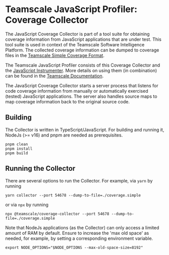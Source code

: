 # Teamscale JavaScript Profiler: Coverage Collector

The JavaScript Coverage Collector is part of a tool suite for obtaining
coverage information from JavaScript applications that are under test.
This tool suite is used in context of the Teamscale Software Intelligence Platform. 
The collected coverage information can be dumped to coverage 
files in the [Teamscale Simple Coverage Format](https://docs.teamscale.com/reference/upload-formats-and-samples/).

The Teamscale JavaScript Profiler consists of this Coverage Collector and the
[JavaScript Instrumenter](https://www.npmjs.com/package/@teamscale/javascript-instrumenter).
More details on using them (in combination) can be found 
in the [Teamscale Documentation](https://docs.teamscale.com/howto/recording-test-coverage-for-javascript/).

The JavaScript Coverage Collector starts a server process that listens for 
code coverage information from manually or automatically exercised (tested) 
JavaScript applications. The server also handles source maps to map coverage 
information back to the original source code.

## Building

The Collector is written in TypeScript/JavaScript. For building and running it,
NodeJs (>= v16) and pnpm are needed as prerequisites.

```
pnpm clean
pnpm install
pnpm build
```

## Running the Collector

There are several options to run the Collector. For example, via `yarn` by running

```
yarn collector --port 54678 --dump-to-file=./coverage.simple
```

or via `npx` by running

```
npx @teamscale/coverage-collector --port 54678 --dump-to-file=./coverage.simple
```

Note that NodeJs applications (as the Collector) can only access a limited
amount of RAM by default. Ensure to increase the 'max old space' as needed,
for example, by setting a corresponding environment variable.

```
export NODE_OPTIONS="$NODE_OPTIONS --max-old-space-size=8192"
```

